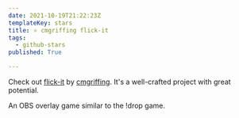 ```yaml
---
date: 2021-10-19T21:22:23Z
templateKey: stars
title: ⭐ cmgriffing flick-it
tags:
  - github-stars
published: True

---
```


Check out [flick-it](https://github.com/cmgriffing/flick-it) by [cmgriffing](https://github.com/cmgriffing). It's a well-crafted project with great potential.

An OBS overlay game similar to the !drop game.
